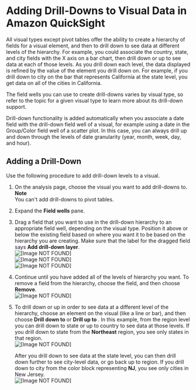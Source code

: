 # Adding Drill\-Downs to Visual Data in Amazon QuickSight<a name="adding-drill-downs"></a>

All visual types except pivot tables offer the ability to create a hierarchy of fields for a visual element, and then to drill down to see data at different levels of the hierarchy\. For example, you could associate the country, state, and city fields with the X axis on a bar chart, then drill down or up to see data at each of those levels\. As you drill down each level, the data displayed is refined by the value of the element you drill down on\. For example, if you drill down to city on the bar that represents California at the state level, you get data on all of the cities in California\.

The field wells you can use to create drill\-downs varies by visual type, so refer to the topic for a given visual type to learn more about its drill\-down support\. 

Drill\-down functionality is added automatically when you associate a date field with the drill\-down field well of a visual, for example using a date in the Group/Color field well of a scatter plot\. In this case, you can always drill up and down through the levels of date granularity \(year, month, week, day, and hour\)\.

## Adding a Drill\-Down<a name="add-drill-downs"></a>

Use the following procedure to add drill\-down levels to a visual\.

1. On the analysis page, choose the visual you want to add drill\-downs to\.
**Note**  
You can't add drill\-downs to pivot tables\.

1. Expand the **Field wells** pane\.

1. Drag a field that you want to use in the drill\-down hierarchy to an appropriate field well, depending on the visual type\. Position it above or below the existing field based on where you want it to be based on the hierarchy you are creating\. Make sure that the label for the dragged field says **Add drill\-down layer**\.  
![\[Image NOT FOUND\]](http://docs.aws.amazon.com/quicksight/latest/user/images/drill-down1.png)  
![\[Image NOT FOUND\]](http://docs.aws.amazon.com/quicksight/latest/user/images/drill-down2.png)  
![\[Image NOT FOUND\]](http://docs.aws.amazon.com/quicksight/latest/user/images/drill-down3.png)

1. Continue until you have added all of the levels of hierarchy you want\. To remove a field from the hierarchy, choose the field, and then choose **Remove**\.  
![\[Image NOT FOUND\]](http://docs.aws.amazon.com/quicksight/latest/user/images/drill-down4.png)

1. To drill down or up in order to see data at a different level of the hierarchy, choose an element on the visual \(like a line or bar\), and then choose **Drill down to <lower level>** or **Drill up to <higher level>**\. In this example, from the region level you can drill down to state or up to country to see data at those levels\. If you drill down to state from the **Northeast** region, you see only states in that region\.  
![\[Image NOT FOUND\]](http://docs.aws.amazon.com/quicksight/latest/user/images/drill-down5.png)

   After you drill down to see data at the state level, you can then drill down further to see city\-level data, or go back up to region\. If you drill down to city from the color block representing **NJ**, you see only cities in New Jersey\.  
![\[Image NOT FOUND\]](http://docs.aws.amazon.com/quicksight/latest/user/images/drill-down6.png)